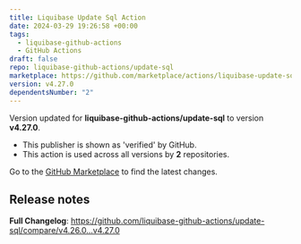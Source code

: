 ```yaml
---
title: Liquibase Update Sql Action
date: 2024-03-29 19:26:58 +00:00
tags:
  - liquibase-github-actions
  - GitHub Actions
draft: false
repo: liquibase-github-actions/update-sql
marketplace: https://github.com/marketplace/actions/liquibase-update-sql-action
version: v4.27.0
dependentsNumber: "2"
---
```



Version updated for **liquibase-github-actions/update-sql** to version **v4.27.0**.
- This publisher is shown as 'verified' by GitHub.
- This action is used across all versions by **2** repositories.

Go to the [GitHub Marketplace](https://github.com/marketplace/actions/liquibase-update-sql-action) to find the latest changes.

## Release notes

**Full Changelog**: https://github.com/liquibase-github-actions/update-sql/compare/v4.26.0...v4.27.0
